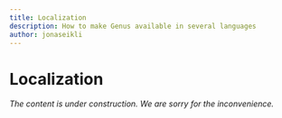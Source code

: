 ```yaml
---
title: Localization 
description: How to make Genus available in several languages
author: jonaseikli
---
```


# Localization

_The content is under construction. We are sorry for the inconvenience._
